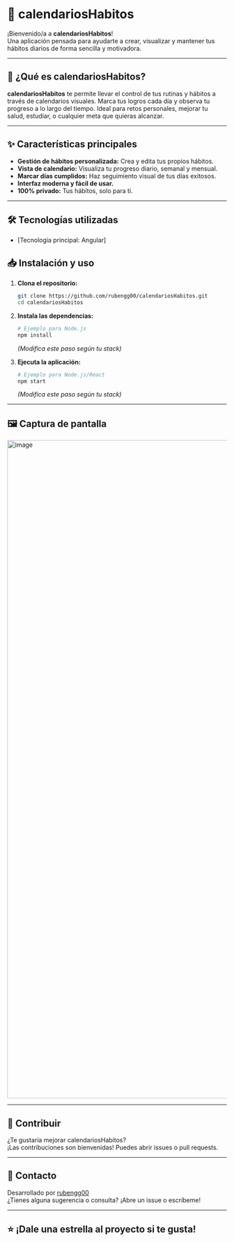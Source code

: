 # 📅 calendariosHabitos

¡Bienvenido/a a **calendariosHabitos**!  
Una aplicación pensada para ayudarte a crear, visualizar y mantener tus hábitos diarios de forma sencilla y motivadora.

---

## 🚀 ¿Qué es calendariosHabitos?

**calendariosHabitos** te permite llevar el control de tus rutinas y hábitos a través de calendarios visuales. Marca tus logros cada día y observa tu progreso a lo largo del tiempo. Ideal para retos personales, mejorar tu salud, estudiar, o cualquier meta que quieras alcanzar.

---

## ✨ Características principales

- **Gestión de hábitos personalizada:** Crea y edita tus propios hábitos.
- **Vista de calendario:** Visualiza tu progreso diario, semanal y mensual.
- **Marcar días cumplidos:** Haz seguimiento visual de tus días exitosos.
- **Interfaz moderna y fácil de usar.**
- **100% privado:** Tus hábitos, solo para ti.

---

## 🛠️ Tecnologías utilizadas

- [Tecnología principal: Angular]

## 📥 Instalación y uso

1. **Clona el repositorio:**
   ```bash
   git clone https://github.com/rubengg00/calendariosHabitos.git
   cd calendariosHabitos
   ```
2. **Instala las dependencias:**
   ```bash
   # Ejemplo para Node.js
   npm install
   ```
   *(Modifica este paso según tu stack)*

3. **Ejecuta la aplicación:**
   ```bash
   # Ejemplo para Node.js/React
   npm start
   ```
   *(Modifica este paso según tu stack)*

---

## 🖼️ Captura de pantalla

<img width="3124" height="1511" alt="image" src="https://github.com/user-attachments/assets/89fda18c-71c1-48ec-a17f-6677179d5543" />



---

## 🤝 Contribuir

¿Te gustaría mejorar calendariosHabitos?  
¡Las contribuciones son bienvenidas! Puedes abrir issues o pull requests.

---

## 📩 Contacto

Desarrollado por [rubengg00](https://github.com/rubengg00)  
¿Tienes alguna sugerencia o consulta? ¡Abre un issue o escríbeme!

---

## ⭐ ¡Dale una estrella al proyecto si te gusta!
